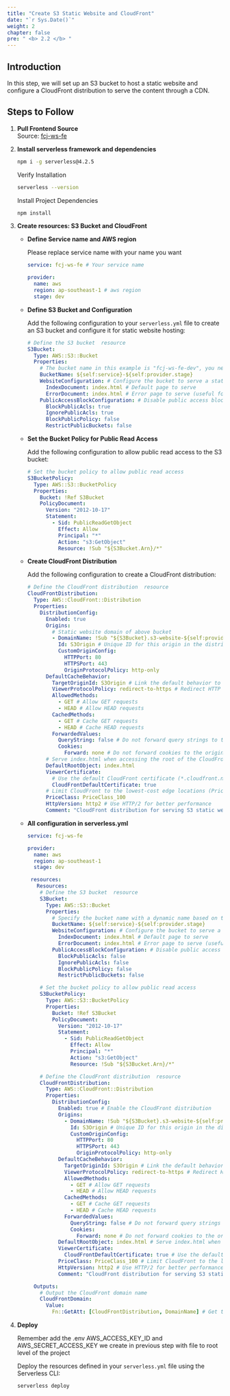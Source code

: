 ```yaml
---
title: "Create S3 Static Website and CloudFront"
date: "`r Sys.Date()`"
weight: 2
chapter: false
pre: " <b> 2.2 </b> "
---
```


## Introduction

In this step, we will set up an S3 bucket to host a static website and configure a CloudFront distribution to serve the content through a CDN.

## Steps to Follow

1. **Pull Frontend Source**  
   Source: [fcj-ws-fe](https://github.com/dinhhung1598753/fcj-ws-fe)

2. **Install serverless framework and dependencies**

   ```bash
   npm i -g serverless@4.2.5
   ```

   Verify Installation

   ```bash
   serverless --version
   ```

   Install Project Dependencies

   ```bash
   npm install
   ```

3. **Create resources: S3 Bucket and CloudFront**

   - **Define Service name and AWS region**

     Please replace service name with your name you want

     ```yaml
     service: fcj-ws-fe # Your service name

     provider:
       name: aws
       region: ap-southeast-1 # aws region
       stage: dev
     ```

   - **Define S3 Bucket and Configuration**

     Add the following configuration to your `serverless.yml` file to create an S3 bucket and configure it for static website hosting:

     ```yaml
     # Define the S3 bucket  resource
     S3Bucket:
       Type: AWS::S3::Bucket
       Properties:
         # The bucket name in this example is "fcj-ws-fe-dev", you need to change Bucket name or service name to make Bucket name is unique
         BucketName: ${self:service}-${self:provider.stage}
         WebsiteConfiguration: # Configure the bucket to serve a static website
           IndexDocument: index.html # Default page to serve
           ErrorDocument: index.html # Error page to serve (useful for single-page apps)
         PublicAccessBlockConfiguration: # Disable public access block for bucket policy
           BlockPublicAcls: true
           IgnorePublicAcls: true
           BlockPublicPolicy: false
           RestrictPublicBuckets: false
     ```

   - **Set the Bucket Policy for Public Read Access**

     Add the following configuration to allow public read access to the S3 bucket:

     ```yaml
     # Set the bucket policy to allow public read access
     S3BucketPolicy:
       Type: AWS::S3::BucketPolicy
       Properties:
         Bucket: !Ref S3Bucket
         PolicyDocument:
           Version: "2012-10-17"
           Statement:
             - Sid: PublicReadGetObject
               Effect: Allow
               Principal: "*"
               Action: "s3:GetObject"
               Resource: !Sub "${S3Bucket.Arn}/*"
     ```

   - **Create CloudFront Distribution**

     Add the following configuration to create a CloudFront distribution:

     ```yaml
     # Define the CloudFront distribution  resource
     CloudFrontDistribution:
       Type: AWS::CloudFront::Distribution
       Properties:
         DistributionConfig:
           Enabled: true
           Origins:
             # Static website domain of above bucket
             - DomainName: !Sub "${S3Bucket}.s3-website-${self:provider.region}.amazonaws.com"
               Id: S3Origin # Unique ID for this origin in the distribution
               CustomOriginConfig:
                 HTTPPort: 80
                 HTTPSPort: 443
                 OriginProtocolPolicy: http-only
           DefaultCacheBehavior:
             TargetOriginId: S3Origin # Link the default behavior to the S3 origin
             ViewerProtocolPolicy: redirect-to-https # Redirect HTTP requests to HTTPS
             AllowedMethods:
               - GET # Allow GET requests
               - HEAD # Allow HEAD requests
             CachedMethods:
               - GET # Cache GET requests
               - HEAD # Cache HEAD requests
             ForwardedValues:
               QueryString: false # Do not forward query strings to the origin (S3)
               Cookies:
                 Forward: none # Do not forward cookies to the origin (S3)
           # Serve index.html when accessing the root of the CloudFront domain
           DefaultRootObject: index.html
           ViewerCertificate:
             # Use the default CloudFront certificate (*.cloudfront.net)
             CloudFrontDefaultCertificate: true
           # Limit CloudFront to the lowest-cost edge locations (PriceClass_100, PriceClass_200, PriceClass_All)
           PriceClass: PriceClass_100
           HttpVersion: http2 # Use HTTP/2 for better performance
           Comment: "CloudFront distribution for serving S3 static website"
     ```

   - **All configuration in serverless.yml**

     ```yaml
     service: fcj-ws-fe

     provider:
       name: aws
       region: ap-southeast-1
       stage: dev

      resources:
        Resources:
         # Define the S3 bucket  resource
         S3Bucket:
           Type: AWS::S3::Bucket
           Properties:
             # Specify the bucket name with a dynamic name based on the service and stage
             BucketName: ${self:service}-${self:provider.stage}
             WebsiteConfiguration: # Configure the bucket to serve a static website
               IndexDocument: index.html # Default page to serve
               ErrorDocument: index.html # Error page to serve (useful for single-page apps)
             PublicAccessBlockConfiguration: # Disable public access block
               BlockPublicAcls: false
               IgnorePublicAcls: false
               BlockPublicPolicy: false
               RestrictPublicBuckets: false

         # Set the bucket policy to allow public read access
         S3BucketPolicy:
           Type: AWS::S3::BucketPolicy
           Properties:
             Bucket: !Ref S3Bucket
             PolicyDocument:
               Version: "2012-10-17"
               Statement:
                 - Sid: PublicReadGetObject
                   Effect: Allow
                   Principal: "*"
                   Action: "s3:GetObject"
                   Resource: !Sub "${S3Bucket.Arn}/*"

         # Define the CloudFront distribution  resource
         CloudFrontDistribution:
           Type: AWS::CloudFront::Distribution
           Properties:
             DistributionConfig:
               Enabled: true # Enable the CloudFront distribution
               Origins:
                 - DomainName: !Sub "${S3Bucket}.s3-website-${self:provider.region}.amazonaws.com" # Use the S3 website endpoint
                   Id: S3Origin # Unique ID for this origin in the distribution
                   CustomOriginConfig:
                     HTTPPort: 80
                     HTTPSPort: 443
                     OriginProtocolPolicy: http-only
               DefaultCacheBehavior:
                 TargetOriginId: S3Origin # Link the default behavior to the S3 origin
                 ViewerProtocolPolicy: redirect-to-https # Redirect HTTP requests to HTTPS
                 AllowedMethods:
                   - GET # Allow GET requests
                   - HEAD # Allow HEAD requests
                 CachedMethods:
                   - GET # Cache GET requests
                   - HEAD # Cache HEAD requests
                 ForwardedValues:
                   QueryString: false # Do not forward query strings to the origin (S3)
                   Cookies:
                     Forward: none # Do not forward cookies to the origin (S3)
               DefaultRootObject: index.html # Serve index.html when accessing the root of the CloudFront domain
               ViewerCertificate:
                 CloudFrontDefaultCertificate: true # Use the default CloudFront certificate (*.cloudfront.net)
               PriceClass: PriceClass_100 # Limit CloudFront to the lowest-cost edge locations
               HttpVersion: http2 # Use HTTP/2 for better performance
               Comment: "CloudFront distribution for serving S3 static website" # Description of the distribution

       Outputs:
         # Output the CloudFront domain name
         CloudFrontDomain:
           Value:
             Fn::GetAtt: [CloudFrontDistribution, DomainName] # Get the domain name of the CloudFront distribution
     ```

4. **Deploy**

   Remember add the .env AWS_ACCESS_KEY_ID and AWS_SECRET_ACCESS_KEY we create in previous step with file to root level of the project

   Deploy the resources defined in your `serverless.yml` file using the Serverless CLI:

   ```bash
   serverless deploy
   ```
